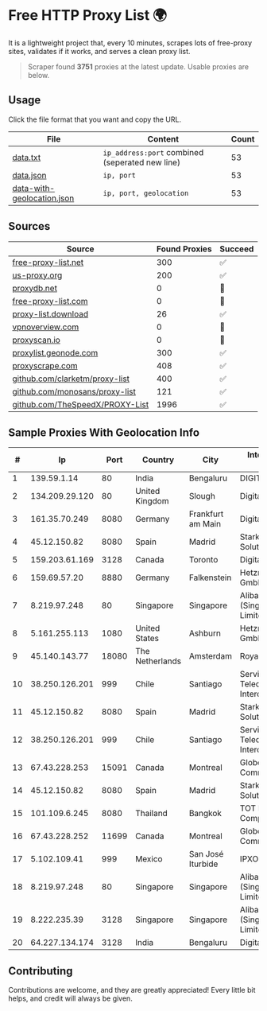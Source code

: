 
# Free HTTP Proxy List 🌍

It is a lightweight project that, every 10 minutes, scrapes lots of free-proxy sites, validates if it works, and serves a clean proxy list.


> Scraper found **3751** proxies at the latest update. Usable proxies are below.

## Usage

Click the file format that you want and copy the URL.


|File|Content|Count|
|----|-------|-----|
|[data.txt](https://raw.githubusercontent.com/themiralay/Proxy-List-World/master/data.txt)|`ip_address:port` combined (seperated new line)|53|
|[data.json](https://raw.githubusercontent.com/themiralay/Proxy-List-World/master/data.json)|`ip, port`|53|
|[data-with-geolocation.json](https://raw.githubusercontent.com/themiralay/Proxy-List-World/master/data-with-geolocation.json)|`ip, port, geolocation`|53|

## Sources

|Source|Found Proxies|Succeed|
|------|-------------|-------|
|[free-proxy-list.net](https://free-proxy-list.net)|300|✅|
|[us-proxy.org](https://www.us-proxy.org)|200|✅|
|[proxydb.net](http://proxydb.net)|0|🚫|
|[free-proxy-list.com](https://free-proxy-list.com/?page=&port=&type%5B%5D=http&type%5B%5D=https&up_time=0&search=Search)|0|🚫|
|[proxy-list.download](https://www.proxy-list.download/HTTP)|26|✅|
|[vpnoverview.com](https://vpnoverview.com/privacy/anonymous-browsing/free-proxy-servers)|0|🚫|
|[proxyscan.io](https://www.proxyscan.io)|0|🚫|
|[proxylist.geonode.com](https://proxylist.geonode.com/api/proxy-list?limit=300&page=1&sort_by=lastChecked&sort_type=desc&protocols=http,https)|300|✅|
|[proxyscrape.com](https://api.proxyscrape.com/v2/?request=displayproxies&protocol=http&timeout=10000&country=all&ssl=all&anonymity=all)|408|✅|
|[github.com/clarketm/proxy-list](https://raw.githubusercontent.com/clarketm/proxy-list/master/proxy-list-raw.txt)|400|✅|
|[github.com/monosans/proxy-list](https://raw.githubusercontent.com/monosans/proxy-list/main/proxies/http.txt)|121|✅|
|[github.com/TheSpeedX/PROXY-List](https://raw.githubusercontent.com/TheSpeedX/PROXY-List/master/http.txt)|1996|✅|


## Sample Proxies With Geolocation Info

|#|Ip|Port|Country|City|Internet Service Provider|
|-|--|----|-------|----|-------------------------|
|1|139.59.1.14|80|India|Bengaluru|DIGITALOCEAN|
|2|134.209.29.120|80|United Kingdom|Slough|DigitalOcean, LLC|
|3|161.35.70.249|8080|Germany|Frankfurt am Main|DigitalOcean, LLC|
|4|45.12.150.82|8080|Spain|Madrid|Stark Industries Solutions LTD|
|5|159.203.61.169|3128|Canada|Toronto|DigitalOcean, LLC|
|6|159.69.57.20|8880|Germany|Falkenstein|Hetzner Online GmbH|
|7|8.219.97.248|80|Singapore|Singapore|Alibaba Cloud (Singapore) Private Limited|
|8|5.161.255.113|1080|United States|Ashburn|Hetzner Online GmbH|
|9|45.140.143.77|18080|The Netherlands|Amsterdam|RoyaleHosting BV|
|10|38.250.126.201|999|Chile|Santiago|Servicios De Telecomunicaciones Intercable Ltda.|
|11|45.12.150.82|8080|Spain|Madrid|Stark Industries Solutions LTD|
|12|38.250.126.201|999|Chile|Santiago|Servicios De Telecomunicaciones Intercable Ltda.|
|13|67.43.228.253|15091|Canada|Montreal|GloboTech Communications|
|14|45.12.150.82|8080|Spain|Madrid|Stark Industries Solutions LTD|
|15|101.109.6.245|8080|Thailand|Bangkok|TOT Public Company Limited|
|16|67.43.228.252|11699|Canada|Montreal|GloboTech Communications|
|17|5.102.109.41|999|Mexico|San José Iturbide|IPXO|
|18|8.219.97.248|80|Singapore|Singapore|Alibaba Cloud (Singapore) Private Limited|
|19|8.222.235.39|3128|Singapore|Singapore|Alibaba Cloud (Singapore) Private Limited|
|20|64.227.134.174|3128|India|Bengaluru|DigitalOcean, LLC|



## Contributing

Contributions are welcome, and they are greatly appreciated! Every
little bit helps, and credit will always be given.

